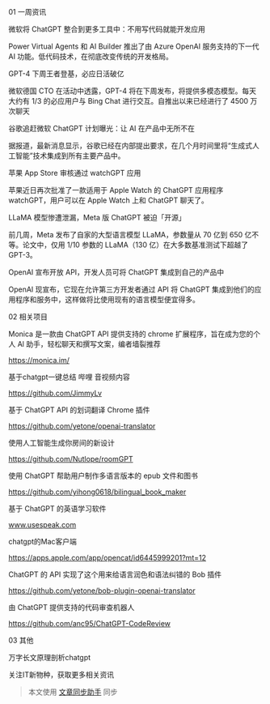 01
一周资讯



微软将 ChatGPT 整合到更多工具中：不用写代码就能开发应用

Power Virtual Agents 和 AI Builder 推出了由 Azure OpenAI 服务支持的下一代 AI 功能。低代码技术，在彻底改变传统的开发格局。 



GPT-4 下周王者登基，必应日活破亿

微软德国 CTO 在活动中透露，GPT-4 将在下周发布，将提供多模态模型。每天大约有 1/3 的必应用户与 Bing Chat 进行交互。自推出以来已经进行了 4500 万次聊天



谷歌追赶微软 ChatGPT 计划曝光：让 AI 在产品中无所不在

据报道，最新消息显示，谷歌已经在内部提出要求，在几个月时间里将“生成式人工智能”技术集成到所有主要产品中。



苹果 App Store 审核通过 watchGPT 应用

苹果近日再次批准了一款适用于 Apple Watch 的 ChatGPT 应用程序 watchGPT，用户可以在 Apple Watch 上和 ChatGPT 聊天了。



LLaMA 模型惨遭泄漏，Meta 版 ChatGPT 被迫「开源」

前几周，Meta 发布了自家的大型语言模型 LLaMA，参数量从 70 亿到 650 亿不等。论文中，仅用 1/10 参数的 LLaMA（130 亿）在大多数基准测试下超越了 GPT-3。



OpenAI 宣布开放 API，开发人员可将 ChatGPT 集成到自己的产品中

OpenAI 现宣布，它现在允许第三方开发者通过 API 将 ChatGPT 集成到他们的应用程序和服务中，这样做将比使用现有的语言模型便宜得多。



02
相关项目



Monica 是一款由 ChatGPT API 提供支持的 chrome 扩展程序，旨在成为您的个人 Al 助手，轻松聊天和撰写文案，编者墙裂推荐

https://monica.im/



基于chatgpt一键总结 哔哩 音视频内容

https://github.com/JimmyLv





基于 ChatGPT API 的划词翻译 Chrome 插件

https://github.com/yetone/openai-translator





使用人工智能生成你房间的新设计

https://github.com/Nutlope/roomGPT





使用 ChatGPT 帮助用户制作多语言版本的 epub 文件和图书

https://github.com/yihong0618/bilingual_book_maker





基于 ChatGPT 的英语学习软件

www.usespeak.com 



chatgpt的Mac客户端

https://apps.apple.com/app/opencat/id6445999201?mt=12



ChatGPT 的 API 实现了这个用来给语言润色和语法纠错的 Bob 插件

https://github.com/yetone/bob-plugin-openai-translator



由 ChatGPT 提供支持的代码审查机器人

https://github.com/anc95/ChatGPT-CodeReview



03
其他



万字长文原理剖析chatgpt



关注IT新物种，获取更多相关资讯



> 本文使用 [文章同步助手](https://www.bilibili.com/read/cv10352009) 同步
